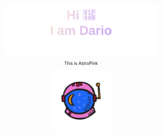 <div align="center">
  <div align="center">
    <img src="title.svg" width="600" alt="My Title">
  </div>
  <p>This is AstroPink</p>
  <img src="https://raw.githubusercontent.com/low-perry/my-assets/refs/heads/main/my-logo.svg" width="200" height="200" alt="Space Robot SVG">
</div>
